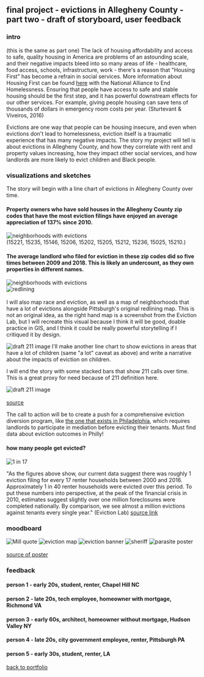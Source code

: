 ## final project - evictions in Allegheny County - part two - draft of storyboard, user feedback

### intro 
(this is the same as part one)
The lack of housing affordability and access to safe, quality housing in America are problems of an astounding scale, and their negative impacts bleed into so many areas of life - healthcare, food access, schools, infrastructure, work - there's a reason that "Housing First" has become a refrain in social services. More information about Housing First can be found [here](https://endhomelessness.org/resource/housing-first/) with the National Alliance to End Homelessness. Ensuring that people have access to safe and stable housing should be the first step, and it has powerful downstream effects for our other services. For example, giving people housing can save tens of thousands of dollars in emergency room costs per year. (Sturtevant & Viveiros, 2016) <br>

Evictions are one way that people can be housing insecure, and even when evictions don't lead to homelessness, eviction itself is a traumatic experience that has many negative impacts. The story my project will tell is about evictions in Allegheny County, and how they correlate with rent and property values increasing, how they impact other social services, and how landlords are more likely to evict children and Black people. 

### visualizations and sketches

The story will begin with a line chart of evictions in Allegheny County over time. 

<div class="flourish-embed flourish-chart" data-src="visualisation/8763651"><script src="https://public.flourish.studio/resources/embed.js"></script></div>

#### Property owners who have sold houses in the Allegheny County zip codes that have the most eviction filings have enjoyed an average appreciation of 137% since 2010. 

![neighborhoods with evictions](/zipcodes_with_top10eviction.jpg) <br> 
(15221, 15235, 15146, 15206, 15202, 15205, 15212, 15236, 15025, 15210.) 

#### The average landlord who filed for eviction in these zip codes did so five times between 2009 and 2018. This is likely an undercount, as they own properties in different names. 
<div class="flourish-embed flourish-scatter" data-src="visualisation/8774763"><script src="https://public.flourish.studio/resources/embed.js"></script></div>

![neighborhoods with evictions](/zipcodes_with_kids.jpg) <br>
![redlining](/HOLC_map.jpg)  <br>  
I will also map race and eviction, as well as a map of neighborhoods that have a lot of evictions alongside Pittsburgh's original redlining map. This is not an original idea, as the right hand map is a screenshot from the Eviction Lab, but I will recreate this visual because I think it will be good, doable practice in GIS, and I think it could be really powerful storytelling if I critiqued it by design. 

![draft 211 image](/draft_bars.jpg)
I'll make another line chart to show evictions in areas that have a lot of children (same "a lot" caveat as above) and write a narrative about the impacts of eviction on children.
<div class="flourish-embed flourish-chart" data-src="visualisation/8768769"><script src="https://public.flourish.studio/resources/embed.js"></script></div>

I will end the story with some stacked bars that show 211 calls over time. This is a great proxy for need because of 211 definition here. 

![draft 211 image](/eviction_infographic.png)<br>  
[source](https://joinroost.com/rent-help/renters-rights/the-eviction-process-what-renters-need-to-know/)

The call to action will be to create a push for a comprehensive eviction diversion program, like [the one that exists in Philadelphia](https://eviction-diversion.phila.gov/#/About), which requires landlords to participate in mediation before evicting their tenants. Must find data about eviction outcomes in Philly! <br>  

#### how many people get evicted?
![1 in 17](/IMG_5570.jpg) <br>  

"As the figures above show, our current data suggest there was roughly 1 eviction filing for every 17 renter households between 2000 and 2016. Approximately 1 in 40 renter households were evicted over this period. To put these numbers into perspective, at the peak of the financial crisis in 2010, estimates suggest slightly over one million foreclosures were completed nationally. By comparison, we see almost a million evictions against tenants every single year." (Eviction Lab) [source link](https://evictionlab.org/national-estimates/) <br>  


### moodboard
![Mill quote](/LLs_growrich.jpg)
![eviction map](/Redlining_SS.png)
![eviction banner](/eviction_3.7M.png)
![sheriff](/sheriff_in_house.png)
![parasite poster](/LLs_parasites.png) <br>  
[source of poster](https://www.instagram.com/p/CCNmaJPlBoP/)
### feedback

#### person 1 - early 20s, student, renter, Chapel Hill NC
#### person 2 - late 20s, tech employee, homeowner with mortgage, Richmond VA
#### person 3 - early 60s, architect, homeowner without mortgage, Hudson Valley NY
#### person 4 - late 20s, city government employee, renter, Pittsburgh PA
#### person 5 - early 30s, student, renter, LA


[back to portfolio](https://julia-pascale.github.io/pascale-portfolio/)
